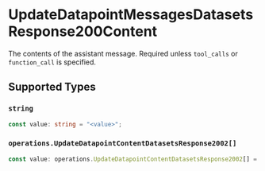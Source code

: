 # UpdateDatapointMessagesDatasetsResponse200Content

The contents of the assistant message. Required unless `tool_calls` or `function_call` is specified.


## Supported Types

### `string`

```typescript
const value: string = "<value>";
```

### `operations.UpdateDatapointContentDatasetsResponse2002[]`

```typescript
const value: operations.UpdateDatapointContentDatasetsResponse2002[] = [];
```

